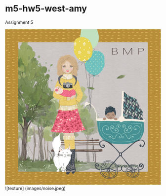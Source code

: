 # m5-hw5-west-amy
Assignment 5

![illustration of Amy](images/main%20image.jpg)
![texture] (images/noise.jpeg)
